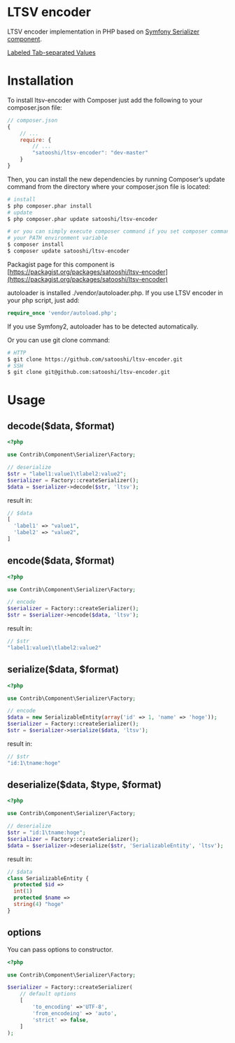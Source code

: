 LTSV encoder
====

LTSV encoder implementation in PHP based on [Symfony Serializer component](http://symfony.com/doc/current/components/serializer.html).

[Labeled Tab-separated Values](http://ltsv.org/)


# Installation

To install ltsv-encoder with Composer just add the following to your composer.json file:

```js
// composer.json
{
    // ...
    require: {
        // ...
        "satooshi/ltsv-encoder": "dev-master"
    }
}
```

Then, you can install the new dependencies by running Composer’s update command from the directory where your composer.json file is located:

```sh
# install
$ php composer.phar install
# update
$ php composer.phar update satooshi/ltsv-encoder

# or you can simply execute composer command if you set composer command to
# your PATH environment variable
$ composer install
$ composer update satooshi/ltsv-encoder
```

Packagist page for this component is [https://packagist.org/packages/satooshi/ltsv-encoder](https://packagist.org/packages/satooshi/ltsv-encoder)

autoloader is installed ./vendor/autoloader.php. If you use LTSV encoder in your php script, just add:

```php
require_once 'vendor/autoload.php';
```

If you use Symfony2, autoloader has to be detected automatically.

Or you can use git clone command:

```sh
# HTTP
$ git clone https://github.com/satooshi/ltsv-encoder.git
# SSH
$ git clone git@github.com:satooshi/ltsv-encoder.git
```

# Usage

## decode($data, $format)

```php
<?php

use Contrib\Component\Serializer\Factory;

// deserialize
$str = "label1:value1\tlabel2:value2";
$serializer = Factory::createSerializer();
$data = $serializer->decode($str, 'ltsv');

```

result in:

```php
// $data
[
  'label1' => "value1",
  'label2' => "value2",
]
```

## encode($data, $format)

```php
<?php

use Contrib\Component\Serializer\Factory;

// encode
$serializer = Factory::createSerializer();
$str = $serializer->encode($data, 'ltsv');
```

result in:

```php
// $str
"label1:value1\tlabel2:value2"
```

## serialize($data, $format)

```php
<?php

use Contrib\Component\Serializer\Factory;

// encode
$data = new SerializableEntity(array('id' => 1, 'name' => 'hoge'));
$serializer = Factory::createSerializer();
$str = $serializer->serialize($data, 'ltsv');
```

result in:

```php
// $str
"id:1\tname:hoge"
```

## deserialize($data, $type, $format)

```php
<?php

use Contrib\Component\Serializer\Factory;

// deserialize
$str = "id:1\tname:hoge";
$serializer = Factory::createSerializer();
$data = $serializer->deserialize($str, 'SerializableEntity', 'ltsv');

```

result in:

```php
// $data
class SerializableEntity {
  protected $id =>
  int(1)
  protected $name =>
  string(4) "hoge"
}
```

## options
You can pass options to constructor.

```php
<?php

use Contrib\Component\Serializer\Factory;

$serializer = Factory::createSerializer(
    // default options
    [
        'to_encoding' =>'UTF-8',
        'from_encodeing' => 'auto',
        'strict' => false,
    ]
);
```